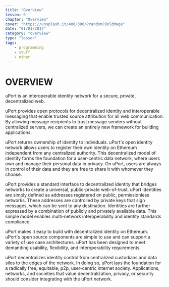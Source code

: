 ```yaml
---
title: "Overview"
lesson: 0
chapter: "Overview"
cover: "https://unsplash.it/400/300/?random?BoldMage"
date: "01/01/2017"
category: "overview"
type: "lesson"
tags:
    - programming
    - stuff
    - other
---
```


# OVERVIEW

uPort is an interoperable identity network for a secure, private, decentralized web.

uPort provides open protocols for decentralized identity and interoperable messaging that enable trusted source attribution for all web communication. By allowing message recipients to trust message senders without centralized servers, we can create an entirely new framework for building applications.

uPort returns ownership of identity to individuals. uPort's open identity network allows users to register their own identity on Ethereum independent from any centralized authority. This decentralized model of identity forms the foundation for a user-centric data network, where users own and manage their personal data in privacy. On uPort, users are always in control of their data and they are free to share it with whomever they choose.

uPort provides a standard interface to decentralized identity that bridges networks to create a universal, public-private web-of-trust. uPort identities are simply defined as addresses registered on public, permissionless networks. These addresses are controlled by private keys that sign messages, which can be sent to any destination. Identities are further expressed by a combination of publicly and privately available data. This simple model enables multi-network interoperability and identity standards compliance.

uPort makes it easy to build with decentralized identity on Ethereum. uPort's open source components are simple to use and can support a variety of use case architectures. uPort has been designed to meet demanding usability, flexibility, and interoperability requirements.

uPort decentralizes identity control from centralized custodians and data silos to the edges of the network. In doing so, uPort lays the foundation for a radically free, equitable, p2p, user-centric internet society. Applications, networks, and societies that value decentralization, privacy, or security should consider integrating with the uPort network.
